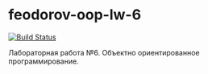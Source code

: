 # feodorov-oop-lw-6
[![Build Status](https://travis-ci.org/z8432k/feodorov-oop-lw-6.svg?branch=main)](https://travis-ci.org/z8432k/feodorov-oop-lw-6)

Лабораторная работа №6. Объектно ориентированное программирование.
